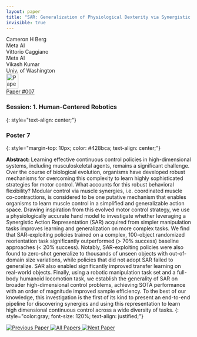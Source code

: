 ```yaml
---
layout: paper
title: "SAR: Generalization of Physiological Dexterity via Synergistic Action Representation"
invisible: true
---
```

<div class="paper-authors">
<div class="paper-author-box">
    <div class="paper-author-name">Cameron H Berg</div>
    <div class="paper-author-uni">Meta AI</div>
</div>
<div class="paper-author-box">
    <div class="paper-author-name">Vittorio Caggiano</div>
    <div class="paper-author-uni">Meta AI</div>
</div>
<div class="paper-author-box">
    <div class="paper-author-name">Vikash Kumar</div>
    <div class="paper-author-uni">Univ. of Washington</div>
</div>

</div><div class="paper-pdf">
<div> <a href="http://www.roboticsproceedings.org/rss19/p007.pdf"><img src="{{ site.baseurl }}/images/paper_link.png" alt="Paper Website" width = "33"  height = "40"/></a> </div>
<div> <a href="http://www.roboticsproceedings.org/rss19/p007.pdf">Paper&nbsp;#007</a> </div>
</div>

### Session: 1. Human-Centered Robotics
{: style="text-align: center;"}

### Poster 7
{: style="margin-top: 10px; color: #428bca; text-align: center;"}

<b style="color: black;">Abstract: </b>Learning effective continuous control policies in high-dimensional systems, including musculoskeletal agents, remains a significant challenge. Over the course of biological evolution, organisms have developed robust mechanisms for overcoming this complexity to learn highly sophisticated strategies for motor control. What accounts for this robust behavioral flexibility? Modular control via muscle synergies, i.e. coordinated muscle co-contractions, is considered to be one putative mechanism that enables organisms to learn muscle control in a simplified and generalizable action space. Drawing inspiration from this evolved motor control strategy, we use a physiologically accurate hand model to investigate whether leveraging a Synergistic Action Representation (SAR) acquired from simpler manipulation tasks improves learning and generalization on more complex tasks. We find that SAR-exploiting policies trained on a complex, 100-object randomized reorientation task significantly outperformed (> 70% success) baseline approaches (< 20% success). Notably, SAR-exploiting policies were also found to zero-shot generalize to thousands of unseen objects with out-of-domain size variations, while policies that did not adopt SAR failed to generalize. SAR also enabled significantly improved transfer learning on real-world objects. Finally, using a robotic manipulation task set and a full-body humanoid locomotion task, we establish the generality of SAR on broader high-dimensional control problems, achieving SOTA performance with an order of magnitude improved sample efficiency. To the best of our knowledge, this investigation is the first of its kind to present an end-to-end pipeline for discovering synergies and using this representation to learn high dimensional continuous control across a wide diversity of tasks.
{: style="color:gray; font-size: 120%; text-align: justified;"}


<div class="paper-menu">
<a href="{{ site.baseurl }}/program/papers/006/"> <img src="{{ site.baseurl }}/images/previous_paper_icon.png" alt="Previous Paper" title="Previous Paper"/> </a>
<a href="{{ site.baseurl }}/program/papers"><img src="{{ site.baseurl }}/images/overview_icon.png" alt="All Papers" title="All Papers"/> </a>
<a href="{{ site.baseurl }}/program/papers/008/"> <img src="{{ site.baseurl }}/images/next_paper_icon.png" alt="Next Paper" title="Next Paper"/> </a>

</div>

